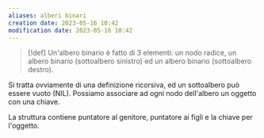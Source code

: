 ```yaml
---
aliases: alberi binari
creation date: 2023-05-16 10:42
modification date: 2023-05-16 10:42
---
```


> [!def]
> Un'albero binario è fatto di 3 elementi: un nodo radice, un albero binario (sottoalbero sinistro) ed un albero binario (sottoalbero destro).


Si tratta ovviamente di una definizione ricorsiva, ed un sottoalbero può essere vuoto (NIL).
Possiamo associare ad ogni nodo dell'albero un oggetto con una chiave.

La struttura contiene puntatore al genitore, puntatore ai figli e la chiave per l'oggetto.

